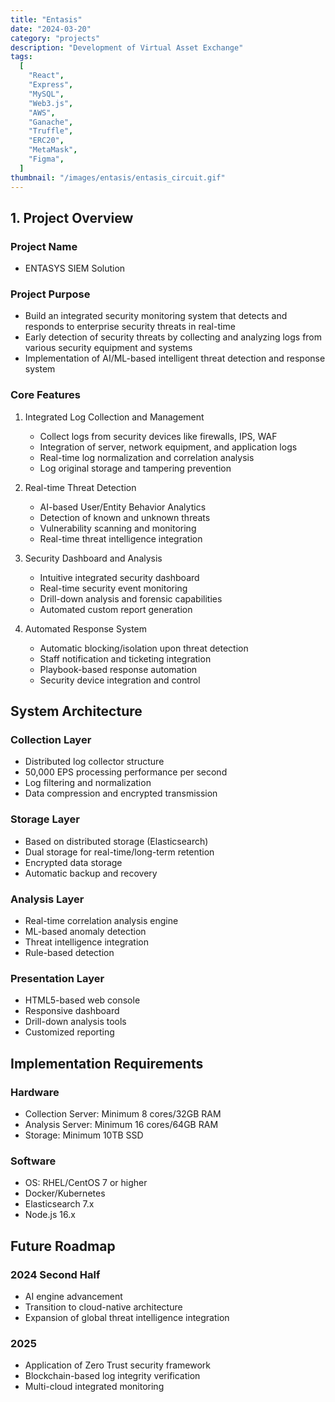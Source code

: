 ```yaml
---
title: "Entasis"
date: "2024-03-20"
category: "projects"
description: "Development of Virtual Asset Exchange"
tags:
  [
    "React",
    "Express",
    "MySQL",
    "Web3.js",
    "AWS",
    "Ganache",
    "Truffle",
    "ERC20",
    "MetaMask",
    "Figma",
  ]
thumbnail: "/images/entasis/entasis_circuit.gif"
---
```


## 1. Project Overview

### Project Name

- ENTASYS SIEM Solution

### Project Purpose

- Build an integrated security monitoring system that detects and responds to enterprise security threats in real-time
- Early detection of security threats by collecting and analyzing logs from various security equipment and systems
- Implementation of AI/ML-based intelligent threat detection and response system

### Core Features

1. Integrated Log Collection and Management

   - Collect logs from security devices like firewalls, IPS, WAF
   - Integration of server, network equipment, and application logs
   - Real-time log normalization and correlation analysis
   - Log original storage and tampering prevention

2. Real-time Threat Detection

   - AI-based User/Entity Behavior Analytics
   - Detection of known and unknown threats
   - Vulnerability scanning and monitoring
   - Real-time threat intelligence integration

3. Security Dashboard and Analysis

   - Intuitive integrated security dashboard
   - Real-time security event monitoring
   - Drill-down analysis and forensic capabilities
   - Automated custom report generation

4. Automated Response System
   - Automatic blocking/isolation upon threat detection
   - Staff notification and ticketing integration
   - Playbook-based response automation
   - Security device integration and control

## System Architecture

### Collection Layer

- Distributed log collector structure
- 50,000 EPS processing performance per second
- Log filtering and normalization
- Data compression and encrypted transmission

### Storage Layer

- Based on distributed storage (Elasticsearch)
- Dual storage for real-time/long-term retention
- Encrypted data storage
- Automatic backup and recovery

### Analysis Layer

- Real-time correlation analysis engine
- ML-based anomaly detection
- Threat intelligence integration
- Rule-based detection

### Presentation Layer

- HTML5-based web console
- Responsive dashboard
- Drill-down analysis tools
- Customized reporting

## Implementation Requirements

### Hardware

- Collection Server: Minimum 8 cores/32GB RAM
- Analysis Server: Minimum 16 cores/64GB RAM
- Storage: Minimum 10TB SSD

### Software

- OS: RHEL/CentOS 7 or higher
- Docker/Kubernetes
- Elasticsearch 7.x
- Node.js 16.x

## Future Roadmap

### 2024 Second Half

- AI engine advancement
- Transition to cloud-native architecture
- Expansion of global threat intelligence integration

### 2025

- Application of Zero Trust security framework
- Blockchain-based log integrity verification
- Multi-cloud integrated monitoring
